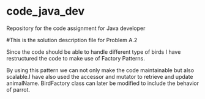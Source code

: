 # code_java_dev
Repository for the code assignment for Java developer


#This is the solution description file for Problem A.2

Since the code should be able to handle different type of birds I have restructured the code to make use of Factory Patterns.

By using this pattern we can not only make the code maintainable but also scalable.I  have also used the accessor and mutator to retrieve and update animalName.
BirdFactory class can later be modified to include the behavior of parrot.

